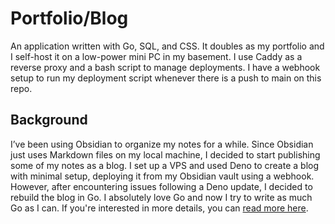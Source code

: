 # Portfolio/Blog

An application written with Go, SQL, and CSS. It doubles as my portfolio and I self-host it on a low-power mini PC in my basement. I use Caddy as a reverse proxy and a bash script to manage deployments. I have a webhook setup to run my deployment script whenever there is a push to main on this repo.

## Background
I’ve been using Obsidian to organize my notes for a while. Since Obsidian just uses Markdown files on my local machine, I decided to start publishing some of my notes as a blog. I set up a VPS and used Deno to create a blog with minimal setup, deploying it from my Obsidian vault using a webhook. However, after encountering issues following a Deno update, I decided to rebuild the blog in Go. I absolutely love Go and now I try to write as much Go as I can. If you're interested in more details, you can [read more here](https://dominicgerman.com/posts/4).

